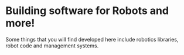 # Building software for Robots and more! 

Some things that you will find developed here include robotics libraries, robot code and management systems. 
